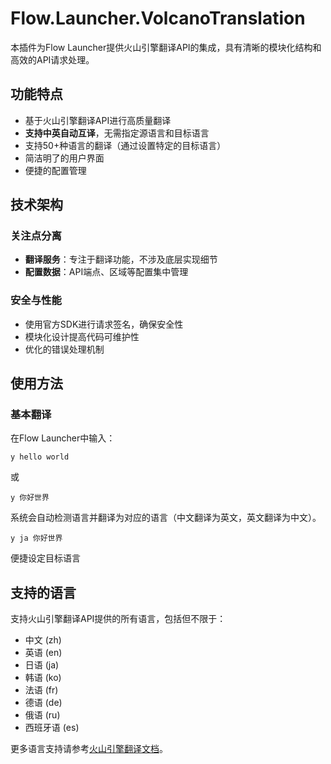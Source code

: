# Flow.Launcher.VolcanoTranslation


本插件为Flow Launcher提供火山引擎翻译API的集成，具有清晰的模块化结构和高效的API请求处理。

## 功能特点

- 基于火山引擎翻译API进行高质量翻译
- **支持中英自动互译**，无需指定源语言和目标语言
- 支持50+种语言的翻译（通过设置特定的目标语言）
- 简洁明了的用户界面
- 便捷的配置管理

## 技术架构

### 关注点分离

- **翻译服务**：专注于翻译功能，不涉及底层实现细节
- **配置数据**：API端点、区域等配置集中管理

### 安全与性能

- 使用官方SDK进行请求签名，确保安全性
- 模块化设计提高代码可维护性
- 优化的错误处理机制

## 使用方法

### 基本翻译

在Flow Launcher中输入：
```
y hello world
```
或
```
y 你好世界
```
系统会自动检测语言并翻译为对应的语言（中文翻译为英文，英文翻译为中文）。


```
y ja 你好世界
```
便捷设定目标语言

## 支持的语言

支持火山引擎翻译API提供的所有语言，包括但不限于：

- 中文 (zh)
- 英语 (en)
- 日语 (ja)
- 韩语 (ko)
- 法语 (fr)
- 德语 (de)
- 俄语 (ru)
- 西班牙语 (es)

更多语言支持请参考[火山引擎翻译文档](https://www.volcengine.com/docs/4640/35107)。 